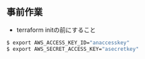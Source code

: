 ## 事前作業

- terraform initの前にすること

```sh
$ export AWS_ACCESS_KEY_ID="anaccesskey"
$ export AWS_SECRET_ACCESS_KEY="asecretkey"
```

